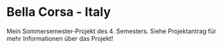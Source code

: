 # Bella Corsa - Italy
Mein Sommersemester-Projekt des 4. Semesters.
Siehe Projektantrag für mehr Informationen über das Projekt!
